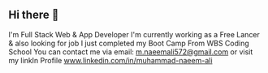 ## Hi there 👋

I'm Full Stack Web & App Developer
I'm currently working as a Free Lancer & also looking for job 
I just completed my Boot Camp From WBS Coding School
You can contact me via
email: m.naeemali572@gmail.com
or
visit my linkIn Profile
www.linkedin.com/in/muhammad-naeem-ali
